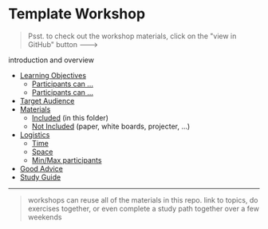 # Template Workshop

> Psst.  to check out the workshop materials, click on the "view in GitHub" button --->

introduction and overview

- [Learning Objectives](#learning-objectives)
  - [Participants can ...]()
  - [Participants can ...]()
- [Target Audience](#target-audience)
- [Materials](#matierals)
  - [Included]() (in this folder)
  - [Not Included]() (paper, white boards, projecter, ...)
- [Logistics](#logistics)
  - [Time](#time)
  - [Space](#space)
  - [Min/Max participants]()
- [Good Advice](#good-advice)
- [Study Guide](#study-guide)

---

> workshops can reuse all of the materials in this repo. link to topics, do exercises together, or even complete a study path together over a few weekends
